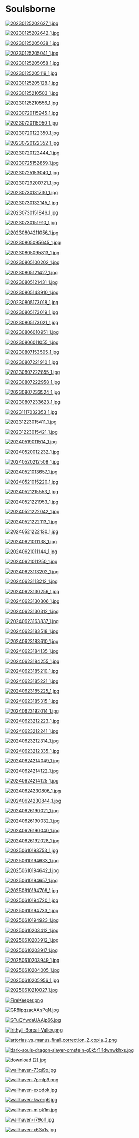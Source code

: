 # Soulsborne

<a href="20230125202627_1.jpg"><img alt="20230125202627_1.jpg" src="20230125202627_1.jpg"></a>

<a href="20230125202642_1.jpg"><img alt="20230125202642_1.jpg" src="20230125202642_1.jpg"></a>

<a href="20230125205038_1.jpg"><img alt="20230125205038_1.jpg" src="20230125205038_1.jpg"></a>

<a href="20230125205041_1.jpg"><img alt="20230125205041_1.jpg" src="20230125205041_1.jpg"></a>

<a href="20230125205058_1.jpg"><img alt="20230125205058_1.jpg" src="20230125205058_1.jpg"></a>

<a href="20230125205119_1.jpg"><img alt="20230125205119_1.jpg" src="20230125205119_1.jpg"></a>

<a href="20230125205128_1.jpg"><img alt="20230125205128_1.jpg" src="20230125205128_1.jpg"></a>

<a href="20230125210503_1.jpg"><img alt="20230125210503_1.jpg" src="20230125210503_1.jpg"></a>

<a href="20230125210556_1.jpg"><img alt="20230125210556_1.jpg" src="20230125210556_1.jpg"></a>

<a href="20230720115945_1.jpg"><img alt="20230720115945_1.jpg" src="20230720115945_1.jpg"></a>

<a href="20230720115950_1.jpg"><img alt="20230720115950_1.jpg" src="20230720115950_1.jpg"></a>

<a href="20230720122350_1.jpg"><img alt="20230720122350_1.jpg" src="20230720122350_1.jpg"></a>

<a href="20230720122352_1.jpg"><img alt="20230720122352_1.jpg" src="20230720122352_1.jpg"></a>

<a href="20230720122444_1.jpg"><img alt="20230720122444_1.jpg" src="20230720122444_1.jpg"></a>

<a href="20230725152859_1.jpg"><img alt="20230725152859_1.jpg" src="20230725152859_1.jpg"></a>

<a href="20230725153040_1.jpg"><img alt="20230725153040_1.jpg" src="20230725153040_1.jpg"></a>

<a href="20230729200721_1.jpg"><img alt="20230729200721_1.jpg" src="20230729200721_1.jpg"></a>

<a href="20230730131730_1.jpg"><img alt="20230730131730_1.jpg" src="20230730131730_1.jpg"></a>

<a href="20230730132145_1.jpg"><img alt="20230730132145_1.jpg" src="20230730132145_1.jpg"></a>

<a href="20230730151846_1.jpg"><img alt="20230730151846_1.jpg" src="20230730151846_1.jpg"></a>

<a href="20230730151910_1.jpg"><img alt="20230730151910_1.jpg" src="20230730151910_1.jpg"></a>

<a href="20230804211056_1.jpg"><img alt="20230804211056_1.jpg" src="20230804211056_1.jpg"></a>

<a href="20230805095645_1.jpg"><img alt="20230805095645_1.jpg" src="20230805095645_1.jpg"></a>

<a href="20230805095813_1.jpg"><img alt="20230805095813_1.jpg" src="20230805095813_1.jpg"></a>

<a href="20230805100202_1.jpg"><img alt="20230805100202_1.jpg" src="20230805100202_1.jpg"></a>

<a href="20230805121427_1.jpg"><img alt="20230805121427_1.jpg" src="20230805121427_1.jpg"></a>

<a href="20230805121431_1.jpg"><img alt="20230805121431_1.jpg" src="20230805121431_1.jpg"></a>

<a href="20230805143910_1.jpg"><img alt="20230805143910_1.jpg" src="20230805143910_1.jpg"></a>

<a href="20230805173018_1.jpg"><img alt="20230805173018_1.jpg" src="20230805173018_1.jpg"></a>

<a href="20230805173019_1.jpg"><img alt="20230805173019_1.jpg" src="20230805173019_1.jpg"></a>

<a href="20230805173021_1.jpg"><img alt="20230805173021_1.jpg" src="20230805173021_1.jpg"></a>

<a href="20230806010951_1.jpg"><img alt="20230806010951_1.jpg" src="20230806010951_1.jpg"></a>

<a href="20230806011055_1.jpg"><img alt="20230806011055_1.jpg" src="20230806011055_1.jpg"></a>

<a href="20230807153505_1.jpg"><img alt="20230807153505_1.jpg" src="20230807153505_1.jpg"></a>

<a href="20230807221910_1.jpg"><img alt="20230807221910_1.jpg" src="20230807221910_1.jpg"></a>

<a href="20230807222855_1.jpg"><img alt="20230807222855_1.jpg" src="20230807222855_1.jpg"></a>

<a href="20230807222958_1.jpg"><img alt="20230807222958_1.jpg" src="20230807222958_1.jpg"></a>

<a href="20230807233524_1.jpg"><img alt="20230807233524_1.jpg" src="20230807233524_1.jpg"></a>

<a href="20230807233623_1.jpg"><img alt="20230807233623_1.jpg" src="20230807233623_1.jpg"></a>

<a href="20231117032353_1.jpg"><img alt="20231117032353_1.jpg" src="20231117032353_1.jpg"></a>

<a href="20231223015411_1.jpg"><img alt="20231223015411_1.jpg" src="20231223015411_1.jpg"></a>

<a href="20231223015421_1.jpg"><img alt="20231223015421_1.jpg" src="20231223015421_1.jpg"></a>

<a href="20240519011514_1.jpg"><img alt="20240519011514_1.jpg" src="20240519011514_1.jpg"></a>

<a href="20240520012232_1.jpg"><img alt="20240520012232_1.jpg" src="20240520012232_1.jpg"></a>

<a href="20240520212508_1.jpg"><img alt="20240520212508_1.jpg" src="20240520212508_1.jpg"></a>

<a href="20240521013657_1.jpg"><img alt="20240521013657_1.jpg" src="20240521013657_1.jpg"></a>

<a href="20240521015220_1.jpg"><img alt="20240521015220_1.jpg" src="20240521015220_1.jpg"></a>

<a href="20240521215553_1.jpg"><img alt="20240521215553_1.jpg" src="20240521215553_1.jpg"></a>

<a href="20240521221953_1.jpg"><img alt="20240521221953_1.jpg" src="20240521221953_1.jpg"></a>

<a href="20240521222042_1.jpg"><img alt="20240521222042_1.jpg" src="20240521222042_1.jpg"></a>

<a href="20240521222113_1.jpg"><img alt="20240521222113_1.jpg" src="20240521222113_1.jpg"></a>

<a href="20240521222130_1.jpg"><img alt="20240521222130_1.jpg" src="20240521222130_1.jpg"></a>

<a href="20240621011138_1.jpg"><img alt="20240621011138_1.jpg" src="20240621011138_1.jpg"></a>

<a href="20240621011144_1.jpg"><img alt="20240621011144_1.jpg" src="20240621011144_1.jpg"></a>

<a href="20240621011250_1.jpg"><img alt="20240621011250_1.jpg" src="20240621011250_1.jpg"></a>

<a href="20240623113202_1.jpg"><img alt="20240623113202_1.jpg" src="20240623113202_1.jpg"></a>

<a href="20240623113212_1.jpg"><img alt="20240623113212_1.jpg" src="20240623113212_1.jpg"></a>

<a href="20240623130256_1.jpg"><img alt="20240623130256_1.jpg" src="20240623130256_1.jpg"></a>

<a href="20240623130306_1.jpg"><img alt="20240623130306_1.jpg" src="20240623130306_1.jpg"></a>

<a href="20240623130312_1.jpg"><img alt="20240623130312_1.jpg" src="20240623130312_1.jpg"></a>

<a href="20240623163837_1.jpg"><img alt="20240623163837_1.jpg" src="20240623163837_1.jpg"></a>

<a href="20240623183518_1.jpg"><img alt="20240623183518_1.jpg" src="20240623183518_1.jpg"></a>

<a href="20240623183610_1.jpg"><img alt="20240623183610_1.jpg" src="20240623183610_1.jpg"></a>

<a href="20240623184135_1.jpg"><img alt="20240623184135_1.jpg" src="20240623184135_1.jpg"></a>

<a href="20240623184255_1.jpg"><img alt="20240623184255_1.jpg" src="20240623184255_1.jpg"></a>

<a href="20240623185210_1.jpg"><img alt="20240623185210_1.jpg" src="20240623185210_1.jpg"></a>

<a href="20240623185221_1.jpg"><img alt="20240623185221_1.jpg" src="20240623185221_1.jpg"></a>

<a href="20240623185225_1.jpg"><img alt="20240623185225_1.jpg" src="20240623185225_1.jpg"></a>

<a href="20240623185315_1.jpg"><img alt="20240623185315_1.jpg" src="20240623185315_1.jpg"></a>

<a href="20240623192014_1.jpg"><img alt="20240623192014_1.jpg" src="20240623192014_1.jpg"></a>

<a href="20240623212223_1.jpg"><img alt="20240623212223_1.jpg" src="20240623212223_1.jpg"></a>

<a href="20240623212241_1.jpg"><img alt="20240623212241_1.jpg" src="20240623212241_1.jpg"></a>

<a href="20240623212314_1.jpg"><img alt="20240623212314_1.jpg" src="20240623212314_1.jpg"></a>

<a href="20240623212335_1.jpg"><img alt="20240623212335_1.jpg" src="20240623212335_1.jpg"></a>

<a href="20240624214049_1.jpg"><img alt="20240624214049_1.jpg" src="20240624214049_1.jpg"></a>

<a href="20240624214122_1.jpg"><img alt="20240624214122_1.jpg" src="20240624214122_1.jpg"></a>

<a href="20240624214125_1.jpg"><img alt="20240624214125_1.jpg" src="20240624214125_1.jpg"></a>

<a href="20240624230806_1.jpg"><img alt="20240624230806_1.jpg" src="20240624230806_1.jpg"></a>

<a href="20240624230844_1.jpg"><img alt="20240624230844_1.jpg" src="20240624230844_1.jpg"></a>

<a href="20240626190021_1.jpg"><img alt="20240626190021_1.jpg" src="20240626190021_1.jpg"></a>

<a href="20240626190032_1.jpg"><img alt="20240626190032_1.jpg" src="20240626190032_1.jpg"></a>

<a href="20240626190040_1.jpg"><img alt="20240626190040_1.jpg" src="20240626190040_1.jpg"></a>

<a href="20240626192028_1.jpg"><img alt="20240626192028_1.jpg" src="20240626192028_1.jpg"></a>

<a href="20250610193753_1.jpg"><img alt="20250610193753_1.jpg" src="20250610193753_1.jpg"></a>

<a href="20250610194633_1.jpg"><img alt="20250610194633_1.jpg" src="20250610194633_1.jpg"></a>

<a href="20250610194642_1.jpg"><img alt="20250610194642_1.jpg" src="20250610194642_1.jpg"></a>

<a href="20250610194657_1.jpg"><img alt="20250610194657_1.jpg" src="20250610194657_1.jpg"></a>

<a href="20250610194709_1.jpg"><img alt="20250610194709_1.jpg" src="20250610194709_1.jpg"></a>

<a href="20250610194720_1.jpg"><img alt="20250610194720_1.jpg" src="20250610194720_1.jpg"></a>

<a href="20250610194733_1.jpg"><img alt="20250610194733_1.jpg" src="20250610194733_1.jpg"></a>

<a href="20250610194923_1.jpg"><img alt="20250610194923_1.jpg" src="20250610194923_1.jpg"></a>

<a href="20250610203412_1.jpg"><img alt="20250610203412_1.jpg" src="20250610203412_1.jpg"></a>

<a href="20250610203912_1.jpg"><img alt="20250610203912_1.jpg" src="20250610203912_1.jpg"></a>

<a href="20250610203917_1.jpg"><img alt="20250610203917_1.jpg" src="20250610203917_1.jpg"></a>

<a href="20250610203949_1.jpg"><img alt="20250610203949_1.jpg" src="20250610203949_1.jpg"></a>

<a href="20250610204005_1.jpg"><img alt="20250610204005_1.jpg" src="20250610204005_1.jpg"></a>

<a href="20250610205956_1.jpg"><img alt="20250610205956_1.jpg" src="20250610205956_1.jpg"></a>

<a href="20250610210027_1.jpg"><img alt="20250610210027_1.jpg" src="20250610210027_1.jpg"></a>

<a href="FireKeeper.png"><img alt="FireKeeper.png" src="FireKeeper.png"></a>

<a href="GR8ipqzacAAsPqN.jpg"><img alt="GR8ipqzacAAsPqN.jpg" src="GR8ipqzacAAsPqN.jpg"></a>

<a href="GTuQYwdaUAAjp66.jpg"><img alt="GTuQYwdaUAAjp66.jpg" src="GTuQYwdaUAAjp66.jpg"></a>

<a href="Irithyll-Boreal-Valley.png"><img alt="Irithyll-Boreal-Valley.png" src="Irithyll-Boreal-Valley.png"></a>

<a href="artorias_vs_manus_final_correction_2_copia_2.png"><img alt="artorias_vs_manus_final_correction_2_copia_2.png" src="artorias_vs_manus_final_correction_2_copia_2.png"></a>

<a href="dark-souls-dragon-slayer-ornstein-g0k5r1l1dwnwkhxs.jpg"><img alt="dark-souls-dragon-slayer-ornstein-g0k5r1l1dwnwkhxs.jpg" src="dark-souls-dragon-slayer-ornstein-g0k5r1l1dwnwkhxs.jpg"></a>

<a href="download (2).jpg"><img alt="download (2).jpg" src="download (2).jpg"></a>

<a href="wallhaven-73ql9o.jpg"><img alt="wallhaven-73ql9o.jpg" src="wallhaven-73ql9o.jpg"></a>

<a href="wallhaven-7pmlp9.png"><img alt="wallhaven-7pmlp9.png" src="wallhaven-7pmlp9.png"></a>

<a href="wallhaven-expdok.jpg"><img alt="wallhaven-expdok.jpg" src="wallhaven-expdok.jpg"></a>

<a href="wallhaven-kwerp6.jpg"><img alt="wallhaven-kwerp6.jpg" src="wallhaven-kwerp6.jpg"></a>

<a href="wallhaven-mlpk1m.jpg"><img alt="wallhaven-mlpk1m.jpg" src="wallhaven-mlpk1m.jpg"></a>

<a href="wallhaven-r79ol1.jpg"><img alt="wallhaven-r79ol1.jpg" src="wallhaven-r79ol1.jpg"></a>

<a href="wallhaven-x63x1v.jpg"><img alt="wallhaven-x63x1v.jpg" src="wallhaven-x63x1v.jpg"></a>
